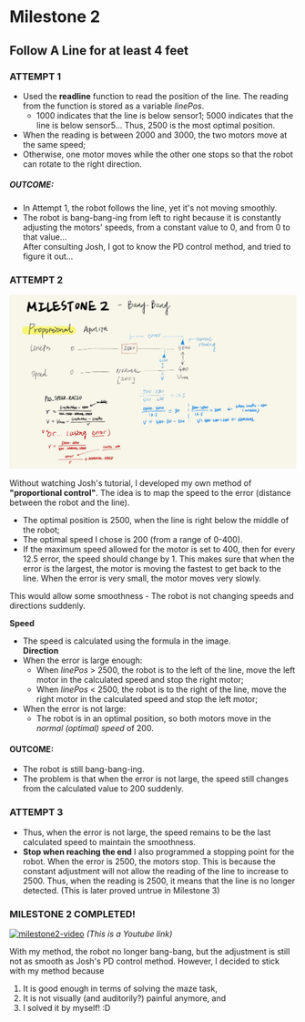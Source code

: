 # Milestone 2
## Follow A Line for at least 4 feet

### ATTEMPT 1
- Used the **readline** function to read the position of the line. The reading from the function is stored as a variable *linePos*.
  - 1000 indicates that the line is below sensor1; 5000 indicates that the line is below sensor5... Thus, 2500 is the most optimal position.
- When the reading is between 2000 and 3000, the two motors move at the same speed;
- Otherwise, one motor moves while the other one stops so that the robot can rotate to the right direction.

##### OUTCOME: 
- In Attempt 1, the robot follows the line, yet it's not moving smoothly.   
- The robot is bang-bang-ing from left to right because it is constantly adjusting the motors' speeds, from a constant value to 0, and from 0 to that value...  
After consulting Josh, I got to know the PD control method, and tried to figure it out...

### ATTEMPT 2

![BANG-BANG](BANG-BANG.jpg)

Without watching Josh's tutorial, I developed my own method of **"proportional control"**. The idea is to map the speed to the error (distance between the robot and the line).
- The optimal position is 2500, when the line is right below the middle of the robot;  
- The optimal speed I chose is 200 (from a range of 0-400).  
- If the maximum speed allowed for the motor is set to 400, then for every 12.5 error, the speed should change by 1. This makes sure that when the error is the largest, the motor is moving the fastest to get back to the line. When the error is very small, the motor moves very slowly.   

This would allow some smoothness - The robot is not changing speeds and directions suddenly.

**Speed**
- The speed is calculated using the formula in the image.  
**Direction**   
- When the error is large enough:
  - When *linePos* > 2500, the robot is to the left of the line, move the left motor in the calculated speed and stop the right motor;
  - When *linePos* < 2500, the robot is to the right of the line, move the right motor in the calculated speed and stop the left motor;   
- When the error is not large:
  - The robot is in an optimal position, so both motors move in the *normal (optimal) speed* of 200.

#### OUTCOME: 
- The robot is still bang-bang-ing.
- The problem is that when the error is not large, the speed still changes from the calculated value to 200 suddenly.


### ATTEMPT 3
- Thus, when the error is not large, the speed remains to be the last calculated speed to maintain the smoothness.
- **Stop when reaching the end**
  I also programmed a stopping point for the robot. When the error is 2500, the motors stop. This is because the constant adjustment will not allow the reading of the line to increase to 2500. Thus, when the reading is 2500, it means that the line is no longer detected.
  (This is later proved untrue in Milestone 3)

### MILESTONE 2 COMPLETED!   
[![milestone2-video](http://img.youtube.com/vi/b3Bkt6sIzog/0.jpg)](https://www.youtube.com/watch?v=b3Bkt6sIzog)
*(This is a Youtube link)*  

With my method, the robot no longer bang-bang, but the adjustment is still not as smooth as Josh's PD control method. However, I decided to stick with my method because 
1) It is good enough in terms of solving the maze task, 
2) It is not visually (and auditorily?) painful anymore, and 
3) I solved it by myself! :D

